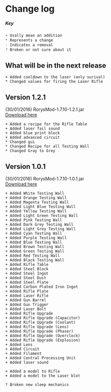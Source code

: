 # Change log
##### Key
```java
+ Usally mean an addition
* Represents a change
- Indicates a removal 
? Broken or not sure about it
```
## What will be in the next release
```
+ Added cooldown to the laser (only surival)
* Changed values for firing the Laser Rifle
```

## Version 1.2.1
(30/01/2016) RorysMod-1.7.10-1.2.1.jar<br>
[Download here](https://github.com/GOGO98901/RorysMod/releases/tag/1.2.1)
```
+ Added a recipe for the Rifle Table
+ Added laser fail sound
+ Added blue print block
+ Added advanced circuit
* Changed gui
* Changed Recipe for all Testing Wall
* Changed Gray to Grey
```

## Version 1.0.1
(30/01/2016) RorysMod-1.7.10-1.0.1.jar<br>
[Download here](https://github.com/GOGO98901/RorysMod/releases/tag/1.0.1)
```
+ Added White Testing Wall
+ Added Orange Testing Wall
+ Added Magenta Testing Wall
+ Added Light Blue Testing Wall
+ Added Yellow Testing Wall
+ Added Light Green Testing Wall
+ Added Pink Testing Wall
+ Added Dark Grey Testing Wall
+ Added Light Grey Testing Wall
+ Added Cyan Testing Wall
+ Added Purple Testing Wall
+ Added Blue Testing Wall
+ Added Brown Testing Wall
+ Added Green Testing Wall
+ Added Red Testing Wall
+ Added Black Testing Wall
+ Added Rifle Table
+ Added Steel Block
+ Added Steel Ingot
+ Added Steel Dust
+ Added Steel Plate
+ Added Carbon Plated Iron Ingot
+ Added Rifle Plate
+ Added Laser Rifle
+ Added Gun Barrel
+ Added Gun Trigger
+ Added Laser Bolt
+ Added Rifle Upgrade
+ Added Rifle Upgrade (Capacitor)
+ Added Rifle Upgrade (Coolant)
+ Added Rifle Upgrade (Lens)
+ Added Rifle Upgrade (Phaser)
+ Added Rifle Upgrade (Overclock)
+ Added Rifle Upgrade (Explosion)
+ Added Lens
+ Added Circuit
+ Added Filament
+ Added Central Processing Unit
+ Added laser sound

+ Added a model to Rifle
+ Added a model to the Laser blot

? Broken new sleep mechanics
```
